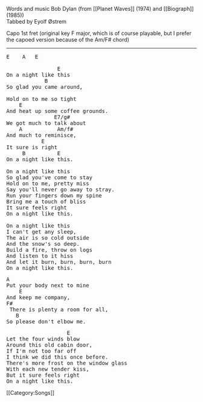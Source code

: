 Words and music Bob Dylan (from [[Planet Waves]] (1974) and
[[Biograph]] (1985))<br>
Tabbed by Eyolf Østrem

Capo 1st fret (original key F major, which is of course playable, but
I prefer the capoed version because of the Am/F# chord)

----
<pre class="verse">
E    A   E

                E
On a night like this
            B
So glad you came around,

Hold on to me so tight
    E
And heat up some coffee grounds.
               E7/g#
We got much to talk about
    A           Am/f#
And much to reminisce,
           E
It sure is right
     B          E
On a night like this.

On a night like this
So glad you've come to stay
Hold on to me, pretty miss
Say you'll never go away to stray.
Run your fingers down my spine
Bring me a touch of bliss
It sure feels right
On a night like this.

On a night like this
I can't get any sleep,
The air is so cold outside
And the snow's so deep.
Build a fire, throw on logs
And listen to it hiss
And let it burn, burn, burn, burn
On a night like this.
</pre>

<pre class="bridge">
A
Put your body next to mine
    E
And keep me company,
F#
 There is plenty a room for all,
   B
So please don't elbow me.
</pre>

<pre class="verse">
                   E
Let the four winds blow
Around this old cabin door,
If I'm not too far off
I think we did this once before.
There's more frost on the window glass
With each new tender kiss,
But it sure feels right
On a night like this.
</pre>

[[Category:Songs]]